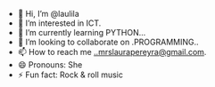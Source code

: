 - 👋 Hi, I’m @laulila
- 👀 I’m interested in ICT.
- 🌱 I’m currently learning PYTHON...
- 💞️ I’m looking to collaborate on .PROGRAMMING..
- 📫 How to reach me ..mrslaurapereyra@gmail.com.
- 😄 Pronouns: She
- ⚡ Fun fact: Rock & roll music

<!---
laulila/laulila is a ✨ special ✨ repository because its `README.md` (this file) appears on your GitHub profile.
You can click the Preview link to take a look at your changes.
--->
